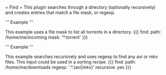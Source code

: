 = Find =
This plugin searches through a directory (optionally recursively) and creates entries that match a file mask, or regexp.

''' Example '''

This example uses a file mask to list all torrents in a directory.
{{{
find:
  path: /home/me/incoming
  mask: '*.torrent'
}}}

''' Example '''

This example searches recursively and uses regexp to find any avi or mkv files. This input could be used in a sorting recipe.
{{{
find:
  path: /home/me/downloads
  regexp: '.*\.(avi|mkv)'
  recursive: yes
}}}